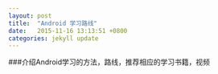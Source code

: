 ```yaml
---
layout: post
title:  "Android 学习路线"
date:   2015-11-16 13:13:51 +0800
categories: jekyll update
---
```

###介绍Android学习的方法，路线，推荐相应的学习书籍，视频

